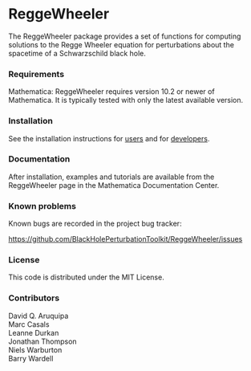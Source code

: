 # ReggeWheeler

The ReggeWheeler package provides a set of functions for computing solutions
to the Regge Wheeler equation for perturbations about the spacetime of a
Schwarzschild black hole.


### Requirements

Mathematica: ReggeWheeler requires version 10.2 or newer of Mathematica. It is
             typically tested with only the latest available version.


### Installation

See the installation instructions for
[users](https://bhptoolkit.org/mathematica-install.html) and for
[developers](https://bhptoolkit.org/mathematica-install-dev.html).


### Documentation

After installation, examples and tutorials are available from the
ReggeWheeler page in the Mathematica Documentation Center.


### Known problems

Known bugs are recorded in the project bug tracker:

https://github.com/BlackHolePerturbationToolkit/ReggeWheeler/issues


### License

This code is distributed under the MIT License.


### Contributors

David Q. Aruquipa  
Marc Casals  
Leanne Durkan  
Jonathan Thompson  
Niels Warburton  
Barry Wardell  
